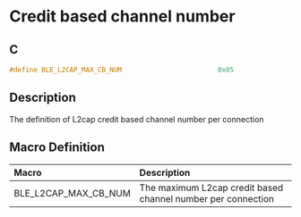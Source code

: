 # Credit based channel number

## C

```c
#define BLE_L2CAP_MAX_CB_NUM                        0x05
```

## Description

The definition of L2cap credit based channel number per connection

## Macro Definition

|Macro|Description|
|:---|:---|
|BLE_L2CAP_MAX_CB_NUM|The maximum L2cap credit based channel number per connection|
